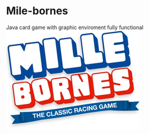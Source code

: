 # Mile-bornes
Java card game with graphic enviroment fully functional
![picture](res/1399050559108_10043654.jpg)
